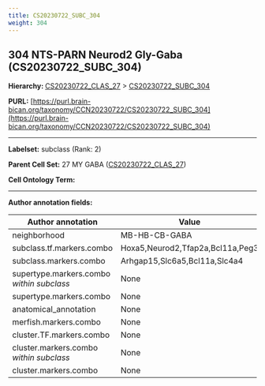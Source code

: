 ```yaml
---
title: CS20230722_SUBC_304
weight: 304
---
```

## 304 NTS-PARN Neurod2 Gly-Gaba (CS20230722_SUBC_304)
<b>Hierarchy: </b>
[CS20230722_CLAS_27](../CS20230722_CLAS_27) >
[CS20230722_SUBC_304](../CS20230722_SUBC_304)

**PURL:** [https://purl.brain-bican.org/taxonomy/CCN20230722/CS20230722_SUBC_304](https://purl.brain-bican.org/taxonomy/CCN20230722/CS20230722_SUBC_304)

---


**Labelset:** subclass (Rank: 2)

**Parent Cell Set:** 27 MY GABA ([CS20230722_CLAS_27](../CS20230722_CLAS_27))



**Cell Ontology Term:** 

[MARKER GENES.]: #


---

[TRANSFERRED ANNOTATIONS.]: #


[AUTHOR ANNOTATION FIELDS.]: #


**Author annotation fields:**

| Author annotation | Value |
|-------------------|-------|
|neighborhood|MB-HB-CB-GABA|
|subclass.tf.markers.combo|Hoxa5,Neurod2,Tfap2a,Bcl11a,Peg3|
|subclass.markers.combo|Arhgap15,Slc6a5,Bcl11a,Slc4a4|
|supertype.markers.combo _within subclass_|None|
|supertype.markers.combo|None|
|anatomical_annotation|None|
|merfish.markers.combo|None|
|cluster.TF.markers.combo|None|
|cluster.markers.combo _within subclass_|None|
|cluster.markers.combo|None|
